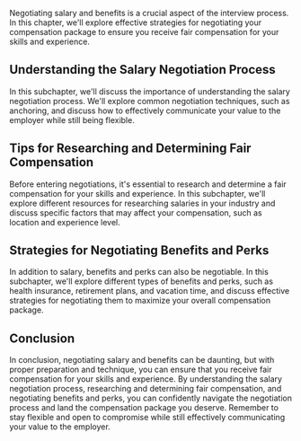 
Negotiating salary and benefits is a crucial aspect of the interview process. In this chapter, we'll explore effective strategies for negotiating your compensation package to ensure you receive fair compensation for your skills and experience.

Understanding the Salary Negotiation Process
--------------------------------------------

In this subchapter, we'll discuss the importance of understanding the salary negotiation process. We'll explore common negotiation techniques, such as anchoring, and discuss how to effectively communicate your value to the employer while still being flexible.

Tips for Researching and Determining Fair Compensation
------------------------------------------------------

Before entering negotiations, it's essential to research and determine a fair compensation for your skills and experience. In this subchapter, we'll explore different resources for researching salaries in your industry and discuss specific factors that may affect your compensation, such as location and experience level.

Strategies for Negotiating Benefits and Perks
---------------------------------------------

In addition to salary, benefits and perks can also be negotiable. In this subchapter, we'll explore different types of benefits and perks, such as health insurance, retirement plans, and vacation time, and discuss effective strategies for negotiating them to maximize your overall compensation package.

Conclusion
----------

In conclusion, negotiating salary and benefits can be daunting, but with proper preparation and technique, you can ensure that you receive fair compensation for your skills and experience. By understanding the salary negotiation process, researching and determining fair compensation, and negotiating benefits and perks, you can confidently navigate the negotiation process and land the compensation package you deserve. Remember to stay flexible and open to compromise while still effectively communicating your value to the employer.
